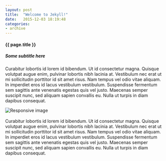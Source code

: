 ```yaml
---
layout: post
title:  "Welcome to Jekyll!"
date:   2015-12-03 18:19:48
categories:
- archive
---
```

<h4 class="post-title custom-title text-center">{{ page.title }}</h4>
<h5 class="custom-subtitle text-center">Some subtitle here</h5>

Curabitur lobortis id lorem id bibendum. Ut id consectetur magna. Quisque volutpat augue enim, pulvinar lobortis nibh lacinia at. Vestibulum nec erat ut mi sollicitudin porttitor id sit amet risus. Nam tempus vel odio vitae aliquam. In imperdiet eros id lacus vestibulum vestibulum. Suspendisse fermentum sem sagittis ante venenatis egestas quis vel justo. Maecenas semper suscipit nunc, sed aliquam sapien convallis eu. Nulla ut turpis in diam dapibus consequat.
<br>
<div id="banner-img">
  <img src="{{ site.baseurl }}/assets/studio.jpg" class="img-responsive center-block" alt="Responsive image">
</div>
<br>
Curabitur lobortis id lorem id bibendum. Ut id consectetur magna. Quisque volutpat augue enim, pulvinar lobortis nibh lacinia at. Vestibulum nec erat ut mi sollicitudin porttitor id sit amet risus. Nam tempus vel odio vitae aliquam. In imperdiet eros id lacus vestibulum vestibulum. Suspendisse fermentum sem sagittis ante venenatis egestas quis vel justo. Maecenas semper suscipit nunc, sed aliquam sapien convallis eu. Nulla ut turpis in diam dapibus consequat.
<div class="post-footer"></div>